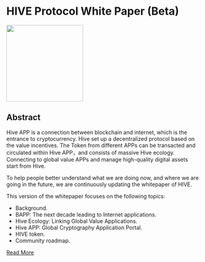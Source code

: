 # HIVE Protocol White Paper (Beta)

<div>
  <span>
    <a >
      <img width="200px" src='./assets/icon_512x512.png'/>
    </a>
  </span>
</div>

## Abstract

Hive APP is a connection between blockchain and internet, which is the entrance to cryptocurrency. Hive set up a decentralized protocol based on the value incentives. The Token from different APPs can be transacted and circulated within Hive APP，and consists of massive Hive ecology. Connecting to global value APPs and manage high-quality digital assets start from Hive.

To help people better understand what we are doing now, and where we are going in the future, we are continuously updating the whitepaper of HIVE.

This version of the whitepaper focuses on the following topics:

- Background.
- BAPP: The next decade leading to Internet applications.
- Hive Ecology: Linking Global Value Applications.
- Hive APP: Global Cryptography Application Portal.
- HIVE token.
- Community roadmap.

[Read More](https://github.com/gscsocial/hive-whitepaper/blob/master/hive-whitepaper-en.md)

